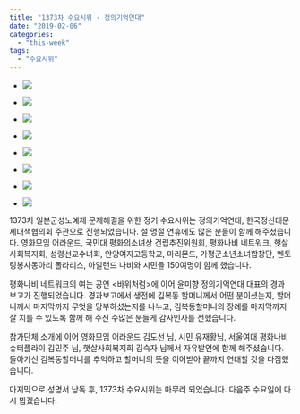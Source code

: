 ```yaml
---
title: "1373차 수요시위 - 정의기억연대"
date: "2019-02-06"
categories: 
  - "this-week"
tags: 
  - "수요시위"
---
```


- ![](http://womenandwar.net/kr/wp-content/uploads/2019/02/1-2-1024x680.jpg)
    
- ![](http://womenandwar.net/kr/wp-content/uploads/2019/02/2-2-1024x680.jpg)
    
- ![](http://womenandwar.net/kr/wp-content/uploads/2019/02/3-2-1024x680.jpg)
    
- ![](http://womenandwar.net/kr/wp-content/uploads/2019/02/4-2-1024x680.jpg)
    
- ![](http://womenandwar.net/kr/wp-content/uploads/2019/02/5-2-1024x680.jpg)
    
- ![](http://womenandwar.net/kr/wp-content/uploads/2019/02/6-2-1024x680.jpg)
    
- ![](http://womenandwar.net/kr/wp-content/uploads/2019/02/7-2-1024x680.jpg)
    
- ![](http://womenandwar.net/kr/wp-content/uploads/2019/02/8-2-1024x680.jpg)
    

1373차 일본군성노예제 문제해결을 위한 정기 수요시위는 정의기억연대, 한국정신대문제대책협의회 주관으로 진행되었습니다. 설 명절 연휴에도 많은 분들이 함께 해주셨습니다. 영화모임 어라운드, 국민대 평화의소녀상 건립추진위원회, 평화나비 네트워크, 햇살사회복지회, 성령선교수녀회, 안양여자고등학교, 마리몬드, 가평군소년소녀합창단, 멘토링봉사동아리 폴라리스, 아일랜드 나비와 시민들 150여명이 함께 했습니다.

평화나비 네트워크의 여는 공연 <바위처럼>에 이어 윤미향 정의기억연대 대표의 경과보고가 진행되었습니다. 경과보고에서 생전에 김복동 할머니께서 어떤 분이셨는지, 할머니께서 마지막까지 무엇을 당부하셨는지를 나누고, 김복동할머니의 장례를 마지막까지 잘 치를 수 있도록 함께 해 주신 수많은 분들게 감사인사를 전했습니다.

참가단체 소개에 이어 영화모임 어라운드 김도선 님, 시민 유재황님, 서울여대 평화나비 슈터플라이 김민주 님, 햇살사회복지회 김숙자 님께서 자유발언에 함께 해주셨습니다. 돌아가신 김복동할머니를 추억하고 할머니의 뜻을 이어받아 끝까지 연대할 것을 다짐했습니다.

마지막으로 성명서 낭독 후, 1373차 수요시위는 마무리 되었습니다. 다음주 수요일에 다시 뵙겠습니다.

